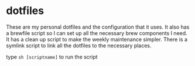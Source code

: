 # dotfiles

These are my personal dotfiles and the configuration that it uses. It also has a
brewfile script so I can set up all the necessary brew components I need. It has
a clean up script to make the weekly maintenance simpler. There is a symlink
script to link all the dotfiles to the necessary places. 

type ```sh [scriptname]``` to run the script 
